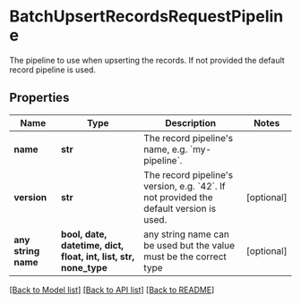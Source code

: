 # BatchUpsertRecordsRequestPipeline

The pipeline to use when upserting the records.  If not provided the default record pipeline is used.

## Properties
Name | Type | Description | Notes
------------ | ------------- | ------------- | -------------
**name** | **str** | The record pipeline&#39;s name, e.g. &#x60;my-pipeline&#x60;. | 
**version** | **str** | The record pipeline&#39;s version, e.g. &#x60;42&#x60;.  If not provided the default version is used. | [optional] 
**any string name** | **bool, date, datetime, dict, float, int, list, str, none_type** | any string name can be used but the value must be the correct type | [optional]

[[Back to Model list]](../README.md#documentation-for-models) [[Back to API list]](../README.md#documentation-for-api-endpoints) [[Back to README]](../README.md)


